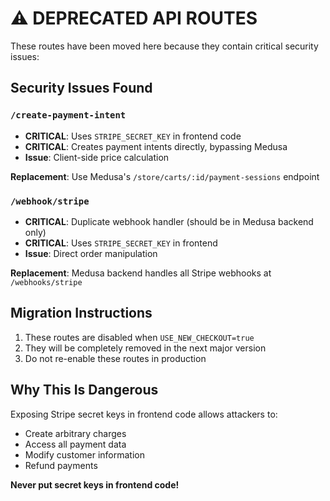 # ⚠️ DEPRECATED API ROUTES

These routes have been moved here because they contain critical security issues:

## Security Issues Found

### `/create-payment-intent`
- **CRITICAL**: Uses `STRIPE_SECRET_KEY` in frontend code
- **CRITICAL**: Creates payment intents directly, bypassing Medusa
- **Issue**: Client-side price calculation

**Replacement**: Use Medusa's `/store/carts/:id/payment-sessions` endpoint

### `/webhook/stripe`
- **CRITICAL**: Duplicate webhook handler (should be in Medusa backend only)
- **CRITICAL**: Uses `STRIPE_SECRET_KEY` in frontend
- **Issue**: Direct order manipulation

**Replacement**: Medusa backend handles all Stripe webhooks at `/webhooks/stripe`

## Migration Instructions

1. These routes are disabled when `USE_NEW_CHECKOUT=true`
2. They will be completely removed in the next major version
3. Do not re-enable these routes in production

## Why This Is Dangerous

Exposing Stripe secret keys in frontend code allows attackers to:
- Create arbitrary charges
- Access all payment data
- Modify customer information
- Refund payments

**Never put secret keys in frontend code!**